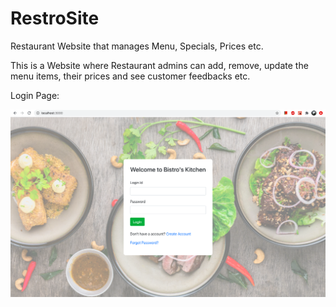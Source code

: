# RestroSite
Restaurant Website that manages Menu, Specials, Prices etc.

This is a Website where Restaurant admins can add, remove, update the menu items, their prices and see customer feedbacks etc.

Login Page:

![alt text](/screenshots/LoginPage.png)

